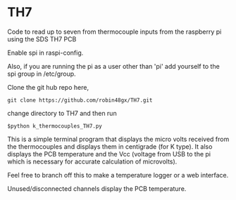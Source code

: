 # TH7
Code to read up to seven from thermocouple inputs  from the raspberry pi using the SDS TH7 PCB

Enable spi in raspi-config.

Also, if you are running the pi as a user other than 'pi' add yourself to the spi group 
in /etc/group.

Clone the git hub repo here,

    git clone https://github.com/robin48gx/TH7.git 


change directory to TH7 and then run

    $python k_thermocouples_TH7.py

This is a simple terminal program that displays the micro volts received from
the thermocouples and displays them in centigrade (for K type).
It also displays the PCB temperature and  the Vcc (voltage from USB to the pi
which is necessary for accurate calculation of microvolts).

Feel free to branch off this to make a temperature logger or a web interface.

Unused/disconnected channels display the PCB temperature.
